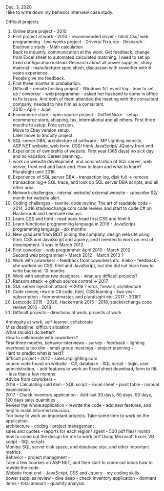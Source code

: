 Dec. 3, 2020 <br>
I like to write down my behavior interview case study. <br>

Difficult projects <br>
1. Online store project - 2010 <br>
2. First project at work - 2010 - recommended driver - html/ Css/ web programming - two weeks project - Drivers/ Fixtures - Research - Electronic study - Math calculation <br>
Back to industry, communication at the work. Get feedback, change from Excel sheet to automated calculated matching. I need to set up fixed configuration instead. Research about all power supplies, study material - manufacturer spec sheet, discussion with coworker with 6 years experience. <br>
People give me feedback. <br>
3. First three months in probabation. <br>
Difficult - remote hosting project - Windows NT event log - how to set up / coworker - web programmer - asked her husband to come in office to fix issues. And both of them attended the meeting with the consultant company, needed to hire him as a consultant. <br>
2010 - April - June<br>
4. Ecommerce store - open source project - DotNetNuke - setup ecommerce store, shipping, tax, international and all others. First three months to setup. Free version. <br>
Move to Ebay version setup. <br> Later move to Shopify project. <br>
5. SQL server DBA, architecture of software - MP Lighting website, ASP.NET website, web form, CSS/ html/ JavaScript/ JQuery front end. <br>
6. Experience of ownership of website. First year (365 days) no sick day, and no vacation. Career planning...<br>
7. work on website development, and adminstration of SQL server, web server, front end and back end. How to learn and what to learn? Pluralsight until 2016.<br>
8. Experience of SQL server DBA - transaction log, disk full -> remove transaction log-> SQL trace, and look up SQL server DBA scripts, and all other area. <br>
9. Network challenges - internal website/ external website - subscribe $2/ month for website alert. <br>
10. Coding challenges - rewrite, code review, The art of readable code - 2014, 2016 stackexchange.com code review, and start to code C# on Hackerrank and Leetcode discuss.<br>
11. Learn CSS and html - read book head first CSS and html 5 <br>
12. Learn functional programming language in 2016 - JavaScript programming language - six months <br>
13. New graduate from BCIT joining the company, design website using html, CSS and JavaScript and Jquery, and I needed to work on rest of development. It was in March 2012. <br>
14. First coworker - web programmer April 2010 - March 2012 <br> Second web programmer - March 2012 - March 2013 ?<br>
15. Work with coworkers - feedback from coworkers etc. Kieko - feedback - she worked on CSS, html and JavaScript, but she did not learn how to write backend. 10 months.<br>
16. Work with another two designers - what are difficult projects? <br>
17. Ransom attack -> github source control -> 2017 <br>
18. SQL server injection attack -> 2016 ? virus, firewall, architecture<br>
19. Code review, rewrite C# code, html, CSS learning - two year subscription - frontendmaster, and pluralsight etc. 2017 - 2018?<br>
20. Leetcode 2015 - 2020, Hackerrank 2015 - 2018, stackexchange code review 2016 - 2018<br>
21. Difficult projects - directions at work, projects at work<br>

Ambiguity at work, self-learner, collaborate <br>
Miss deadline, difficult situation<br>
What should I do better?<br>
How to collaborate with coworkers? <br>
First three months, behavior interviews - survey - feedback - lighting overhead is too dim - small group meetings - project planning - <br>
Hard to predict what is next? <br>
difficult project - 2012 - sales.mplighting.com <br>
source code found on website - C#, database - SQL script - login, user administration, - add features to work on Excel sheet download, form to fill. - less than a few months<br>
Advice from coworkers - <br>
2019 - Calculating sold item - SQL script - Excel sheet - pivot table - manual examination<br>
2017 - Check inventory application - Add last 30 days, 60 days, 90 days, 120 days sale/ quantities<br>
Review the whole application - rewrite the code - add new features, and help to make informed decision. <br>
Too busy to work on important projects. Take some time to work on the application. <br>
architecture - coding - project management <br>
sales and quotes - reports for each region/ agent - 500 pdf files/ month <br> 
how to come out the design for me to work on? Using Microsoft Excel, VB script - SQL scripts  <br>
Monitor SQL server disk space, and database size, and other important metrics. <br>
Behavior - project managment - <br>
Take a few courses on ASP.NET, and then start to come out ideas how to rewrite the code. <br>
Website front end - JavaScript, CSS and Jquery - my coding skills <br>
power supplies review - dive deep - check inventory application - dormant items - total amount - quantity analysis<br>

